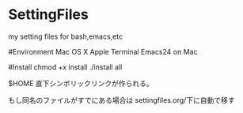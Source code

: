 # SettingFiles
my setting files for bash,emacs,etc

#Environment
    Mac OS X Apple Terminal
    Emacs24 on Mac

#Install
    chmod +x install
    ./install all

$HOME 直下シンボリックリンクが作られる。

もし同名のファイルがすでにある場合は settingfiles.org/下に自動で移す
